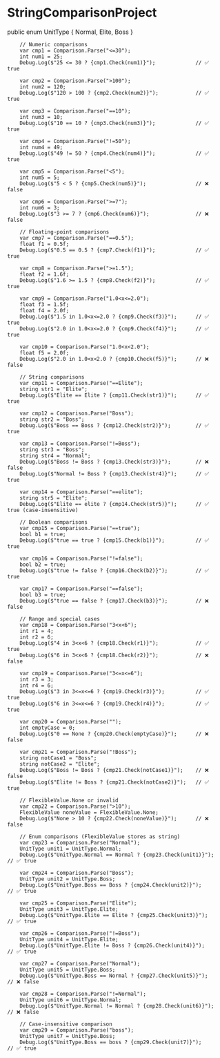 # StringComparisonProject
public enum UnitType
{
    Normal,
    Elite,
    Boss
}



        // Numeric comparisons
        var cmp1 = Comparison.Parse("<=30");
        int num1 = 25;
        Debug.Log($"25 <= 30 ? {cmp1.Check(num1)}");             // ✅ true
        
        var cmp2 = Comparison.Parse(">100");
        int num2 = 120;
        Debug.Log($"120 > 100 ? {cmp2.Check(num2)}");            // ✅ true
        
        var cmp3 = Comparison.Parse("==10");
        int num3 = 10;
        Debug.Log($"10 == 10 ? {cmp3.Check(num3)}");             // ✅ true
        
        var cmp4 = Comparison.Parse("!=50");
        int num4 = 49;
        Debug.Log($"49 != 50 ? {cmp4.Check(num4)}");             // ✅ true
        
        var cmp5 = Comparison.Parse("<5");
        int num5 = 5;
        Debug.Log($"5 < 5 ? {cmp5.Check(num5)}");                // ❌ false
        
        var cmp6 = Comparison.Parse(">=7");
        int num6 = 3;
        Debug.Log($"3 >= 7 ? {cmp6.Check(num6)}");               // ❌ false
        
        // Floating-point comparisons
        var cmp7 = Comparison.Parse("==0.5");
        float f1 = 0.5f;
        Debug.Log($"0.5 == 0.5 ? {cmp7.Check(f1)}");             // ✅ true
        
        var cmp8 = Comparison.Parse(">=1.5");
        float f2 = 1.6f;
        Debug.Log($"1.6 >= 1.5 ? {cmp8.Check(f2)}");             // ✅ true
        
        var cmp9 = Comparison.Parse("1.0<x<=2.0");
        float f3 = 1.5f;
        float f4 = 2.0f;
        Debug.Log($"1.5 in 1.0<x<=2.0 ? {cmp9.Check(f3)}");      // ✅ true
        Debug.Log($"2.0 in 1.0<x<=2.0 ? {cmp9.Check(f4)}");      // ✅ true
        
        var cmp10 = Comparison.Parse("1.0<x<2.0");
        float f5 = 2.0f;
        Debug.Log($"2.0 in 1.0<x<2.0 ? {cmp10.Check(f5)}");      // ❌ false
        
        // String comparisons
        var cmp11 = Comparison.Parse("==Elite");
        string str1 = "Elite";
        Debug.Log($"Elite == Elite ? {cmp11.Check(str1)}");      // ✅ true
        
        var cmp12 = Comparison.Parse("Boss");
        string str2 = "Boss";
        Debug.Log($"Boss == Boss ? {cmp12.Check(str2)}");        // ✅ true
        
        var cmp13 = Comparison.Parse("!=Boss");
        string str3 = "Boss";
        string str4 = "Normal";
        Debug.Log($"Boss != Boss ? {cmp13.Check(str3)}");        // ❌ false
        Debug.Log($"Normal != Boss ? {cmp13.Check(str4)}");      // ✅ true
        
        var cmp14 = Comparison.Parse("==elite");
        string str5 = "Elite";
        Debug.Log($"Elite == elite ? {cmp14.Check(str5)}");      // ✅ true (case-insensitive)
        
        // Boolean comparisons
        var cmp15 = Comparison.Parse("==true");
        bool b1 = true;
        Debug.Log($"true == true ? {cmp15.Check(b1)}");          // ✅ true
        
        var cmp16 = Comparison.Parse("!=false");
        bool b2 = true;
        Debug.Log($"true != false ? {cmp16.Check(b2)}");         // ✅ true
        
        var cmp17 = Comparison.Parse("==false");
        bool b3 = true;
        Debug.Log($"true == false ? {cmp17.Check(b3)}");         // ❌ false
        
        // Range and special cases
        var cmp18 = Comparison.Parse("3<x<6");
        int r1 = 4;
        int r2 = 6;
        Debug.Log($"4 in 3<x<6 ? {cmp18.Check(r1)}");            // ✅ true
        Debug.Log($"6 in 3<x<6 ? {cmp18.Check(r2)}");            // ❌ false
        
        var cmp19 = Comparison.Parse("3<=x<=6");
        int r3 = 3;
        int r4 = 6;
        Debug.Log($"3 in 3<=x<=6 ? {cmp19.Check(r3)}");          // ✅ true
        Debug.Log($"6 in 3<=x<=6 ? {cmp19.Check(r4)}");          // ✅ true
        
        var cmp20 = Comparison.Parse("");
        int emptyCase = 0;
        Debug.Log($"0 == None ? {cmp20.Check(emptyCase)}");      // ❌ false
        
        var cmp21 = Comparison.Parse("!Boss");
        string notCase1 = "Boss";
        string notCase2 = "Elite";
        Debug.Log($"Boss != Boss ? {cmp21.Check(notCase1)}");    // ❌ false
        Debug.Log($"Elite != Boss ? {cmp21.Check(notCase2)}");   // ✅ true
        
        // FlexibleValue.None or invalid
        var cmp22 = Comparison.Parse(">10");
        FlexibleValue noneValue = FlexibleValue.None;
        Debug.Log($"None > 10 ? {cmp22.Check(noneValue)}");      // ❌ false

        // Enum comparisons (FlexibleValue stores as string)
        var cmp23 = Comparison.Parse("Normal");
        UnitType unit1 = UnitType.Normal;
        Debug.Log($"UnitType.Normal == Normal ? {cmp23.Check(unit1)}");        // ✅ true
        
        var cmp24 = Comparison.Parse("Boss");
        UnitType unit2 = UnitType.Boss;
        Debug.Log($"UnitType.Boss == Boss ? {cmp24.Check(unit2)}");           // ✅ true
        
        var cmp25 = Comparison.Parse("Elite");
        UnitType unit3 = UnitType.Elite;
        Debug.Log($"UnitType.Elite == Elite ? {cmp25.Check(unit3)}");         // ✅ true
        
        var cmp26 = Comparison.Parse("!=Boss");
        UnitType unit4 = UnitType.Elite;
        Debug.Log($"UnitType.Elite != Boss ? {cmp26.Check(unit4)}");          // ✅ true
        
        var cmp27 = Comparison.Parse("Normal");
        UnitType unit5 = UnitType.Boss;
        Debug.Log($"UnitType.Boss == Normal ? {cmp27.Check(unit5)}");         // ❌ false
        
        var cmp28 = Comparison.Parse("!=Normal");
        UnitType unit6 = UnitType.Normal;
        Debug.Log($"UnitType.Normal != Normal ? {cmp28.Check(unit6)}");       // ❌ false
        
        // Case-insensitive comparison
        var cmp29 = Comparison.Parse("boss");
        UnitType unit7 = UnitType.Boss;
        Debug.Log($"UnitType.Boss == boss ? {cmp29.Check(unit7)}");           // ✅ true

